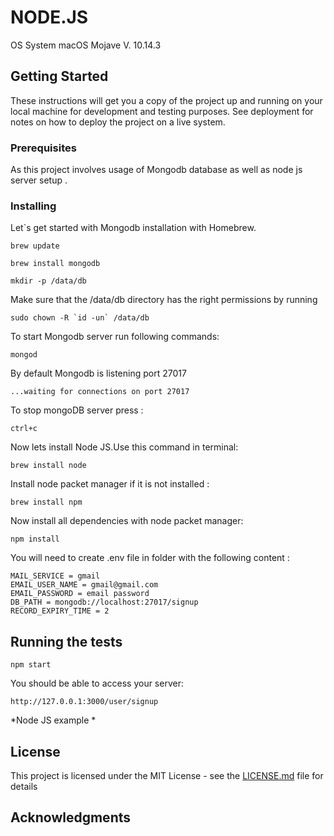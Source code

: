 # NODE.JS


OS System macOS Mojave V. 10.14.3

## Getting Started

These instructions will get you a copy of the project up and running on your local machine for development and testing purposes. See deployment for notes on how to deploy the project on a live system.

### Prerequisites

As this project involves usage of Mongodb database as well as node js server setup .

### Installing

Let`s get started with Mongodb installation with Homebrew.

```
brew update 

brew install mongodb

mkdir -p /data/db
```

Make sure that the /data/db directory has the right permissions by running

```
sudo chown -R `id -un` /data/db
```

To start Mongodb server run following commands:

```
mongod
```


By default Mongodb is listening port 27017 

```
...waiting for connections on port 27017
```

To stop mongoDB server press :

```
ctrl+c
```


Now lets install Node JS.Use this command in terminal:

```
brew install node
```

Install node packet manager if it is not installed :

```
brew install npm

```

Now install all dependencies with node packet manager:

```
npm install
```

You will need to create .env file in folder with the following content :

```
MAIL_SERVICE = gmail
EMAIL_USER_NAME = gmail@gmail.com
EMAIL_PASSWORD = email password
DB_PATH = mongodb://localhost:27017/signup
RECORD_EXPIRY_TIME = 2
```

## Running the tests


```
npm start
```

You should be able to access your server:

```
http://127.0.0.1:3000/user/signup
```



 *Node JS example * 

## License

This project is licensed under the MIT License - see the [LICENSE.md](LICENSE.md) file for details

## Acknowledgments

